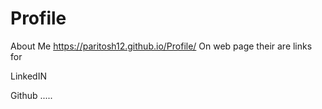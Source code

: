 # Profile
About Me
https://paritosh12.github.io/Profile/
On web page their are links for

LinkedIN

Github
.....
